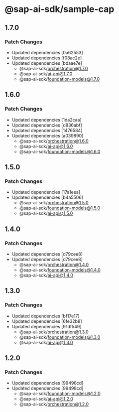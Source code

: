 # @sap-ai-sdk/sample-cap

## 1.7.0

### Patch Changes

- Updated dependencies [0a62553]
- Updated dependencies [f08ac2e]
- Updated dependencies [bdaae7e]
  - @sap-ai-sdk/orchestration@1.7.0
  - @sap-ai-sdk/ai-api@1.7.0
  - @sap-ai-sdk/foundation-models@1.7.0

## 1.6.0

### Patch Changes

- Updated dependencies [1da2caa]
- Updated dependencies [d836abf]
- Updated dependencies [1476584]
- Updated dependencies [a039890]
  - @sap-ai-sdk/orchestration@1.6.0
  - @sap-ai-sdk/ai-api@1.6.0
  - @sap-ai-sdk/foundation-models@1.6.0

## 1.5.0

### Patch Changes

- Updated dependencies [17a1eea]
- Updated dependencies [b4a5506]
  - @sap-ai-sdk/orchestration@1.5.0
  - @sap-ai-sdk/foundation-models@1.5.0
  - @sap-ai-sdk/ai-api@1.5.0

## 1.4.0

### Patch Changes

- Updated dependencies [d79cee8]
- Updated dependencies [d79cee8]
  - @sap-ai-sdk/orchestration@1.4.0
  - @sap-ai-sdk/foundation-models@1.4.0
  - @sap-ai-sdk/ai-api@1.4.0

## 1.3.0

### Patch Changes

- Updated dependencies [bf17e17]
- Updated dependencies [6fe32b8]
- Updated dependencies [91df549]
  - @sap-ai-sdk/orchestration@1.3.0
  - @sap-ai-sdk/foundation-models@1.3.0
  - @sap-ai-sdk/ai-api@1.3.0

## 1.2.0

### Patch Changes

- Updated dependencies [99498cd]
- Updated dependencies [99498cd]
  - @sap-ai-sdk/foundation-models@1.2.0
  - @sap-ai-sdk/ai-api@1.2.0
  - @sap-ai-sdk/orchestration@1.2.0

